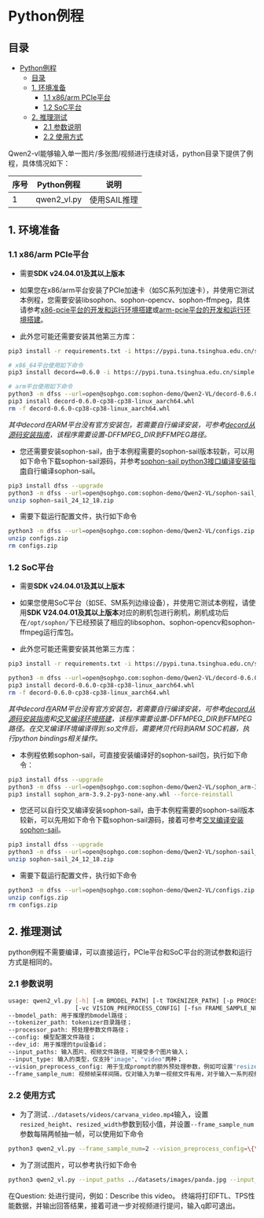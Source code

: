 # Python例程

## 目录

- [Python例程](#python例程)
  - [目录](#目录)
  - [1. 环境准备](#1-环境准备)
    - [1.1 x86/arm PCIe平台](#11-x86arm-pcie平台)
    - [1.2 SoC平台](#12-soc平台)
  - [2. 推理测试](#2-推理测试)
    - [2.1 参数说明](#21-参数说明)
    - [2.2 使用方式](#22-使用方式)

Qwen2-vl能够输入单一图片/多张图/视频进行连续对话，python目录下提供了例程，具体情况如下：

| 序号  |  Python例程       |            说明                 |
| ---- | ---------------- | ------------------------------ |
|   1  | qwen2_vl.py      | 使用SAIL推理                     |

## 1. 环境准备

### 1.1 x86/arm PCIe平台

- 需要**SDK v24.04.01及其以上版本**

- 如果您在x86/arm平台安装了PCIe加速卡（如SC系列加速卡），并使用它测试本例程，您需要安装libsophon、sophon-opencv、sophon-ffmpeg，具体请参考[x86-pcie平台的开发和运行环境搭建](../../../docs/Environment_Install_Guide.md#3-x86-pcie平台的开发和运行环境搭建)或[arm-pcie平台的开发和运行环境搭建](../../../docs/Environment_Install_Guide.md#5-arm-pcie平台的开发和运行环境搭建)。

- 此外您可能还需要安装其他第三方库：

```bash
pip3 install -r requirements.txt -i https://pypi.tuna.tsinghua.edu.cn/simple

# x86_64平台使用如下命令
pip3 install decord==0.6.0 -i https://pypi.tuna.tsinghua.edu.cn/simple

# arm平台使用如下命令
python3 -m dfss --url=open@sophgo.com:sophon-demo/Qwen2-VL/decord-0.6.0-cp38-cp38-linux_aarch64.whl
pip3 install decord-0.6.0-cp38-cp38-linux_aarch64.whl
rm -f decord-0.6.0-cp38-cp38-linux_aarch64.whl
```

*其中decord在ARM平台没有官方安装包，若需要自行编译安装，可参考[decord从源码安装指南](https://github.com/dmlc/decord?tab=readme-ov-file#install-from-source)，该程序需要设置-DFFMPEG_DIR到FFMPEG路径。*

- 您还需要安装sophon-sail，由于本例程需要的sophon-sail版本较新，可以用如下命令下载sophon-sail源码，并参考[sophon-sail python3接口编译安装指南](https://doc.sophgo.com/sdk-docs/v24.04.01/docs_latest_release/docs/sophon-sail/docs/zh/html/1_build.html#python3wheel)自行编译sophon-sail。

```bash
pip3 install dfss --upgrade
python3 -m dfss --url=open@sophgo.com:sophon-demo/Qwen2-VL/sophon-sail_24_12_18.zip
unzip sophon-sail_24_12_18.zip
```

- 需要下载运行配置文件，执行如下命令

```bash
python3 -m dfss --url=open@sophgo.com:sophon-demo/Qwen2-VL/configs.zip
unzip configs.zip
rm configs.zip
```

### 1.2 SoC平台

- 需要**SDK v24.04.01及其以上版本**

- 如果您使用SoC平台（如SE、SM系列边缘设备），并使用它测试本例程，请使用**SDK V24.04.01及其以上版本**对应的刷机包进行刷机，刷机成功后在`/opt/sophon/`下已经预装了相应的libsophon、sophon-opencv和sophon-ffmpeg运行库包。

- 此外您可能还需要安装其他第三方库：

```bash
pip3 install -r requirements.txt -i https://pypi.tuna.tsinghua.edu.cn/simple

python3 -m dfss --url=open@sophgo.com:sophon-demo/Qwen2-VL/decord-0.6.0-cp38-cp38-linux_aarch64.whl
pip3 install decord-0.6.0-cp38-cp38-linux_aarch64.whl
rm -f decord-0.6.0-cp38-cp38-linux_aarch64.whl
``` 

*其中decord在ARM平台没有官方安装包，若需要自行编译安装，可参考[decord从源码安装指南](https://github.com/dmlc/decord?tab=readme-ov-file#install-from-source)和[交叉编译环境搭建](../../../docs/Environment_Install_Guide.md#41-交叉编译环境搭建)，该程序需要设置-DFFMPEG_DIR到FFMPEG路径。在交叉编译环境编译得到.so文件后，需要拷贝代码到ARM SOC机器，执行python bindings相关操作。*

- 本例程依赖sophon-sail，可直接安装编译好的sophon-sail包，执行如下命令：

```bash
pip3 install dfss --upgrade
python3 -m dfss --url=open@sophgo.com:sophon-demo/Qwen2-VL/sophon_arm-3.9.2-py3-none-any.whl
pip3 install sophon_arm-3.9.2-py3-none-any.whl --force-reinstall
```

- 您还可以自行交叉编译安装sophon-sail，由于本例程需要的sophon-sail版本较新，可以先用如下命令下载sophon-sail源码，接着可参考[交叉编译安装sophon-sail](../../../docs/Environment_Install_Guide.md#42-交叉编译安装sophon-sail)。 

```bash
pip3 install dfss --upgrade
python3 -m dfss --url=open@sophgo.com:sophon-demo/Qwen2-VL/sophon-sail_24_12_18.zip
unzip sophon-sail_24_12_18.zip
```

- 需要下载运行配置文件，执行如下命令

```bash
python3 -m dfss --url=open@sophgo.com:sophon-demo/Qwen2-VL/configs.zip
unzip configs.zip
rm configs.zip
```

## 2. 推理测试

python例程不需要编译，可以直接运行，PCIe平台和SoC平台的测试参数和运行方式是相同的。

### 2.1 参数说明

```bash
usage: qwen2_vl.py [-h] [-m BMODEL_PATH] [-t TOKENIZER_PATH] [-p PROCESSOR_PATH] [-c CONFIG] [-d DEV_ID] [-g {greedy,penalty_sample}] [-i INPUT_PATHS [INPUT_PATHS ...]] [-ity {image,video}]
                   [-vc VISION_PREPROCESS_CONFIG] [-fsn FRAME_SAMPLE_NUM]
--bmodel_path: 用于推理的bmodel路径；
--tokenizer_path: tokenizer目录路径；
--processor_path: 预处理参数文件路径；
--config: 模型配置文件路径；
--dev_id: 用于推理的tpu设备id；
--input_paths: 输入图片、视频文件路径，可接受多个图片输入；
--input_type: 输入的类型，仅支持"image"、"video"两种；
--vision_preprocess_config: 用于生成prompt的额外预处理参数，例如可设置"resized_height"、"resized_width"、"min_pixels"、"max_pixels"等，与官方支持的输入一致，在内存不足时，可适当设置这些参数；
--frame_sample_num: 视频帧采样间隔，仅对输入为单一视频文件有用，对于输入一系列视频帧图片和图片输入无效；
```

### 2.2 使用方式

- 为了测试`../datasets/videos/carvana_video.mp4`输入，设置`resized_height`、`resized_width`参数到较小值，并设置`--frame_sample_num`参数每隔两帧抽一帧，可以使用如下命令
```bash
python3 qwen2_vl.py --frame_sample_num=2 --vision_preprocess_config=\{\"resized_height\":140,\"resized_width\":210\}
```

- 为了测试图片，可以参考执行如下命令
```bash
python3 qwen2_vl.py --input_paths ../datasets/images/panda.jpg --input_type image --vision_preprocess_config=\{\"resized_height\":280,\"resized_width\":420\}
```

在Question: 处进行提问，例如：Describe this video。
终端将打印FTL、TPS性能数据，并输出回答结果，接着可进一步对视频进行提问，输入q即可退出。
